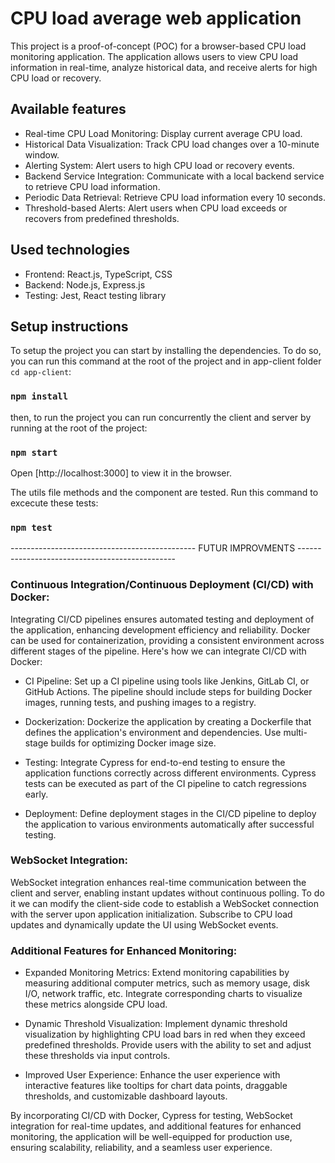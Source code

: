# CPU load average web application

This project is a proof-of-concept (POC) for a browser-based CPU load monitoring application. The application allows users to view CPU load information in real-time, analyze historical data, and receive alerts for high CPU load or recovery.

## Available features

- Real-time CPU Load Monitoring: Display current average CPU load.
- Historical Data Visualization: Track CPU load changes over a 10-minute window.
- Alerting System: Alert users to high CPU load or recovery events.
- Backend Service Integration: Communicate with a local backend service to retrieve CPU load information.
- Periodic Data Retrieval: Retrieve CPU load information every 10 seconds.
- Threshold-based Alerts: Alert users when CPU load exceeds or recovers from predefined thresholds.

## Used technologies

- Frontend: React.js, TypeScript, CSS
- Backend: Node.js, Express.js
- Testing: Jest, React testing library

## Setup instructions

To setup the project you can start by installing the dependencies. To do so, you can run this command at the root of the project and in app-client folder `cd app-client`:

### `npm install`

then, to run the project you can run concurrently the client and server by running at the root of the project:

### `npm start`

Open [http://localhost:3000] to view it in the browser.

The utils file methods and the component are tested. Run this command to excecute these tests:

### `npm test`

---------------------------------------------- FUTUR IMPROVMENTS -----------------------------------------------

### Continuous Integration/Continuous Deployment (CI/CD) with Docker:

Integrating CI/CD pipelines ensures automated testing and deployment of the application, enhancing development efficiency and reliability. Docker can be used for containerization, providing a consistent environment across different stages of the pipeline. Here's how we can integrate CI/CD with Docker:

- CI Pipeline: Set up a CI pipeline using tools like Jenkins, GitLab CI, or GitHub Actions. The pipeline should include steps for building Docker images, running tests, and pushing images to a registry.

- Dockerization: Dockerize the application by creating a Dockerfile that defines the application's environment and dependencies. Use multi-stage builds for optimizing Docker image size.

- Testing: Integrate Cypress for end-to-end testing to ensure the application functions correctly across different environments. Cypress tests can be executed as part of the CI pipeline to catch regressions early.

- Deployment: Define deployment stages in the CI/CD pipeline to deploy the application to various environments automatically after successful testing.

### WebSocket Integration:

WebSocket integration enhances real-time communication between the client and server, enabling instant updates without continuous polling. To do it we can modify the client-side code to establish a WebSocket connection with the server upon application initialization. Subscribe to CPU load updates and dynamically update the UI using WebSocket events.

### Additional Features for Enhanced Monitoring:

- Expanded Monitoring Metrics: Extend monitoring capabilities by measuring additional computer metrics, such as memory usage, disk I/O, network traffic, etc. Integrate corresponding charts to visualize these metrics alongside CPU load.

- Dynamic Threshold Visualization: Implement dynamic threshold visualization by highlighting CPU load bars in red when they exceed predefined thresholds. Provide users with the ability to set and adjust these thresholds via input controls.

- Improved User Experience: Enhance the user experience with interactive features like tooltips for chart data points, draggable thresholds, and customizable dashboard layouts.

By incorporating CI/CD with Docker, Cypress for testing, WebSocket integration for real-time updates, and additional features for enhanced monitoring, the application will be well-equipped for production use, ensuring scalability, reliability, and a seamless user experience.
